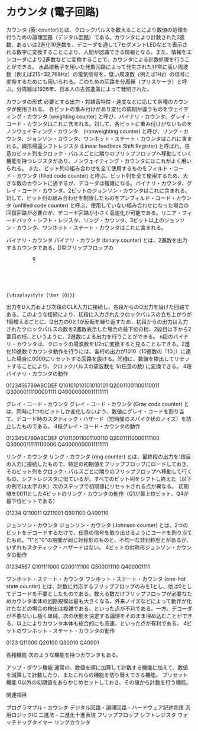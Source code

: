 # カウンタ (電子回路)

カウンタ (英: counter)とは、クロックパルスを数えることにより数値の処理を行うための論理回路（デジタル回路）である。カウンタにより計数された2進数、あるいは2進化10進数を、デコーダを通して7セグメントLEDなどで表示される数字に変換することにより、人間が認識できる情報となる。また、情報をエンコーダにより2進数などに変換することで、カウンタによる計数処理を行うことができる。
水晶振動子を用いた発振回路によって発生された非常に高い周波数（例えば215=32,768Hz）の電気信号を、低い周波数（例えば1Hz）の信号に変換するためにも用いられる。このための回路を分周器（プリスケーラ）と呼ぶ。分周器は1926年、日本人の古賀逸策によって発明された。

カウンタの形式
必要とする出力・対雑音特性・速度などに応じて各種のカウンタが使用される。
各ビットの重み付けがあり変化の周期が違うものをウェイティング・カウンタ (weighting counter) と呼び、バイナリ・カウンタ、グレイ・コード・カウンタはこれに含まれる。対して、各ビットに重み付けがないものをノンウェイティング・カウンタ　(nonweighting counter) と呼び、リング・カウンタ、ジョンソン・カウンタ、ワンホット・ステート・カウンタはこれに含まれる。線形帰還シフトレジスタ (Linear feedback Shift Register) と呼ばれ、任意のビット列をクロック・パルスごとに隣りのフリップフロップへ移動していく機能を持つレジスタがあり、ノンウェイティング・カウンタにはこれがよく用いられる。
また、ビット列の組み合わせを全て使用するものをフィルド・コード・カウンタ (filled code counter) と呼ぶ。ビット列を全て使用するため、大きな数のカウントに適するが、デコーダは複雑になる。バイナリ・カウンタ、グレイ・コード・カウンタ、2ビットのジョンソン・カウンタはこれに含まれる。対して、ビット列の組み合わせを制限したものをアンフィルド・コード・カウンタ (unfilled code counter) と呼ぶ。使用していない組み合わせになった場合の回復回路が必要だが、デコード回路が小さく高速化が可能である。リニア・フィードバック・シフト・レジスタ、リング・カウンタ、3ビット以上のジョンソン・カウンタ、ワンホット・ステート・カウンタはこれに含まれる。

バイナリ・カウンタ
バイナリ・カウンタ (binary counter) とは、2進数を出力するカウンタである。D型フリップフロップの
  
    
      
        
          
            
              Q
              ¯
            
          
        
      
    
    {\displaystyle {\bar {Q}}}
  
出力をD入力および次段のCLK入力に接続し、各段からのQ出力を設けた回路である。このような接続により、初段に入力されたクロックパルスの立ち上がりが1個増えるごとに、Q出力の0と1が反転を繰り返すため、初段からの出力は入力されたクロックパルスの数を2進数表示した場合の最下位の桁、2段目は下から2番目の桁…というように、2進数による出力を行うことができる。
n段のバイナリ・カウンタは、クロックの周波数を1/2nに変換すると見ることもできる。2進化10進数でカウンタ動作を行うには、各桁の出力が1010（10進数の『10』）に達した場合に0000にリセットする回路を設ける。同様に、数値を検出してリセットすることにより、クロックパルスの周波数を 1/(任意の数) に変換できる。
4段バイナリ・カウンタの動作

  0123456789ABCDEF
Q10101010101010101
Q20011001100110011
Q30000111100001111
Q40000000011111111

グレイ・コード・カウンタ
グレイ・コード・カウンタ (Gray code counter) とは、同時に1つのビットしか変化しないよう、数値にグレイ・コードを割り当て、デコード時のスタティック・ハザード（短時間のスパイク状のノイズ）を防止したものである。
4段グレイ・コード・カウンタの動作

  0123456789ABCDEF
Q10110011001100110
Q20011110000111100
Q30000111111110000
Q40000000011111111

リング・カウンタ
リング・カウンタ (ring counter) とは、最終段の出力を1段目の入力に接続したもので、特定の初期値をフリップフロップにロードしておき、そのビット列をクロック・パルスごとに隣りのフリップフロップへ移動して行くもの。シフトレジスタに似ているが、すべてのビット列をシフトし終えた（以下の例では太字の列）次のステップで初期値にリセットされる点が異なる。
初期値を0011とした4ビットのリング・カウンタの動作（Q1が最上位ビット、Q4が最下位ビットである）

  01234
Q110011
Q211001
Q301100
Q400110

ジョンソン・カウンタ
ジョンソン・カウンタ (Johnson counter) とは、2つのビットをデコードするだけで、任意の信号を取り出せるようにコードを割り当てたもの。"1"と"0"の期間が同じ対称形のものと、不均一な非対称型とがあるが、いずれもスタティック・ハザードはない。
4ビットの対称形ジョンソン・カウンタの動作

  01234567
Q101111000
Q200111100
Q300011110
Q400001111

ワンホット・ステート・カウンタ
ワンホット・ステート・カウンタ (one-hot state counter) とは、計数に対応するフリップフロップのみを1とし、他は0としてデコードを不要としたものである。数える数だけフリップフロップが必要なためカウンタ本体の回路規模は最も大きくなる、外来ノイズなどによって動作が化けたなどの場合の検出は複雑である、といった点が不利である。一方、デコーダが不要ないし極く単純、次の状態を決定する論理をそのまま埋め込むことができる、以上によりカウンタ本体も総合的にも高速、といった点が有利である。
4ビットのワンホット・ステート・カウンタの動作

  0123
Q11000
Q20100
Q30010
Q40001

各種機能
次のような機能を持つカウンタもある。

アップ・ダウン機能
通常の、数値を順に加算して計数する機能に加えて、数値を減算して計数したり、またこれらの機能を切り替えできる機能。
プリセット機能
0以外の初期値をあらかじめセットしておき、その値から計数を行う機能。

関連項目

プログラマブル・カウンタ
デジタル回路 - 論理回路 - ハードウェア記述言語
汎用ロジックIC
二進法 - 二進化十進表現
フリップフロップ
シフトレジスタ
ウォッチドッグタイマー
リングカウンタ